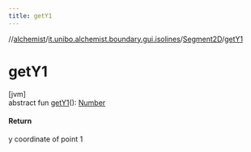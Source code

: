 ```yaml
---
title: getY1
---
```

//[alchemist](../../../index.html)/[it.unibo.alchemist.boundary.gui.isolines](../index.html)/[Segment2D](index.html)/[getY1](get-y1.html)



# getY1



[jvm]\
abstract fun [getY1](get-y1.html)(): [Number](https://docs.oracle.com/javase/8/docs/api/java/lang/Number.html)



#### Return



y coordinate of point 1




